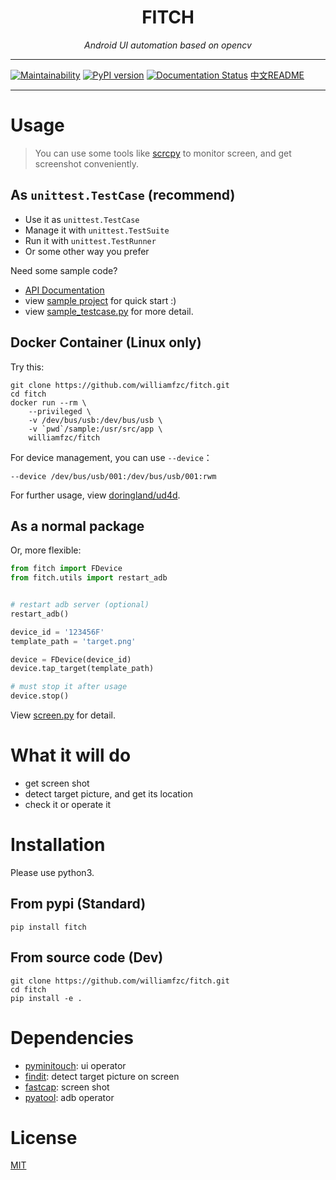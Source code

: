 <h1 align="center">FITCH</h1>
<p align="center">
    <em>Android UI automation based on opencv</em>
</p>

---

[![Maintainability](https://api.codeclimate.com/v1/badges/de3e2f35842f80a26ed3/maintainability)](https://codeclimate.com/github/williamfzc/fitch/maintainability)
[![PyPI version](https://badge.fury.io/py/fitch.svg)](https://badge.fury.io/py/fitch)
[![Documentation Status](https://readthedocs.org/projects/fitch/badge/?version=latest)](https://fitch.readthedocs.io/en/latest/?badge=latest)
[中文README](README_CN.md)

---

# Usage

> You can use some tools like [scrcpy](https://github.com/Genymobile/scrcpy) to monitor screen, and get screenshot conveniently.

## As `unittest.TestCase` (recommend)

- Use it as `unittest.TestCase`
- Manage it with `unittest.TestSuite` 
- Run it with `unittest.TestRunner`
- Or some other way you prefer

Need some sample code? 

- [API Documentation](https://fitch.readthedocs.io/en/latest/#)
- view [sample project](sample) for quick start :)
- view [sample_testcase.py](sample_testcase.py) for more detail.

## Docker Container (Linux only)

Try this:

```shell
git clone https://github.com/williamfzc/fitch.git
cd fitch
docker run --rm \
    --privileged \
    -v /dev/bus/usb:/dev/bus/usb \
    -v `pwd`/sample:/usr/src/app \
    williamfzc/fitch
```

For device management, you can use `--device`：

```shell
--device /dev/bus/usb/001:/dev/bus/usb/001:rwm
```

For further usage, view [doringland/ud4d](https://github.com/doringland/ud4d).

## As a normal package

Or, more flexible:

```python
from fitch import FDevice
from fitch.utils import restart_adb


# restart adb server (optional)
restart_adb()

device_id = '123456F'
template_path = 'target.png'

device = FDevice(device_id)
device.tap_target(template_path)

# must stop it after usage
device.stop()
```

View [screen.py](fitch/screen.py) for detail.

# What it will do

- get screen shot
- detect target picture, and get its location
- check it or operate it

# Installation

Please use python3.

## From pypi (Standard)

```shell
pip install fitch
```

## From source code (Dev)

```shell
git clone https://github.com/williamfzc/fitch.git
cd fitch
pip install -e .
```

# Dependencies

- [pyminitouch](https://github.com/williamfzc/pyminitouch): ui operator
- [findit](https://github.com/williamfzc/findit): detect target picture on screen
- [fastcap](https://github.com/williamfzc/fastcap): screen shot
- [pyatool](https://github.com/williamfzc/pyatool): adb operator

# License

[MIT](LICENSE)
